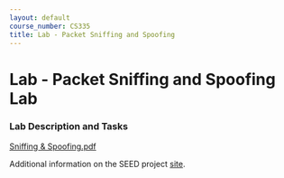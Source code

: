 ```yaml
---
layout: default
course_number: CS335
title: Lab - Packet Sniffing and Spoofing
---
```


# Lab - Packet Sniffing and Spoofing Lab

### Lab Description and Tasks

[Sniffing & Spoofing.pdf](Sniffing_Spoofing.pdf)

Additional information on the SEED project [site](https://seedsecuritylabs.org/Labs_16.04/Networking/Sniffing_Spoofing/).
